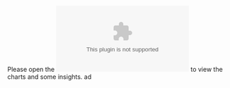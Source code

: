 Please open the ![Business_Intelligence_Project](Business_Intelligence_Project.docx) to view the charts and some insights. ad
